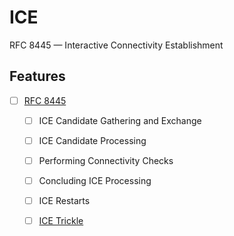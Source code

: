 # ICE

RFC 8445 — Interactive Connectivity Establishment

## Features

- [ ] [RFC 8445](https://tools.ietf.org/html/rfc8445) 
    - [ ] ICE Candidate Gathering and Exchange 
    - [ ] ICE Candidate Processing 
    - [ ] Performing Connectivity Checks
    - [ ] Concluding ICE Processing 
    - [ ] ICE Restarts
    - [ ] [ICE Trickle](https://tools.ietf.org/html/draft-ietf-ice-trickle-21)
    
